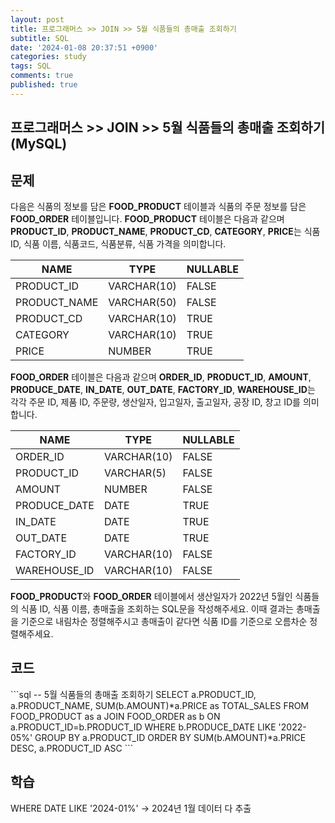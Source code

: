 ```yaml
---
layout: post
title: 프로그래머스 >> JOIN >> 5월 식품들의 총매출 조회하기
subtitle: SQL
date: '2024-01-08 20:37:51 +0900'
categories: study
tags: SQL
comments: true
published: true
---
```

## 프로그래머스 >> JOIN >> 5월 식품들의 총매출 조회하기(MySQL)

<h2>문제</h2>
다음은 식품의 정보를 담은 <b>FOOD_PRODUCT</b> 테이블과 식품의 주문 정보를 담은 <b>FOOD_ORDER</b> 테이블입니다. <b>FOOD_PRODUCT</b> 테이블은 다음과 같으며 <b>PRODUCT_ID</b>, <b>PRODUCT_NAME</b>, <b>PRODUCT_CD</b>, <b>CATEGORY</b>, <b>PRICE</b>는 식품 ID, 식품 이름, 식품코드, 식품분류, 식품 가격을 의미합니다.<br>
<table>
    <thead>
        <th>NAME</th>
        <th>TYPE</th>
        <th>NULLABLE</th>
    </thead>
    <tbody>
        <tr>
            <td>PRODUCT_ID</td>
            <td>VARCHAR(10)</td>
            <td>FALSE</td>
        </tr>
        <tr>
            <td>PRODUCT_NAME</td>
            <td>VARCHAR(50)</td>
            <td>FALSE</td>
        </tr>
        <tr>
            <td>PRODUCT_CD</td>
            <td>VARCHAR(10)</td>
            <td>TRUE</td>
        </tr>
        <tr>
            <td>CATEGORY</td>
            <td>VARCHAR(10)</td>
            <td>TRUE</td>
        </tr>
        <tr>
            <td>PRICE</td>
            <td>NUMBER</td>
            <td>TRUE</td>
        </tr>
    </tbody>
</table>
<b>FOOD_ORDER</b> 테이블은 다음과 같으며 <b>ORDER_ID</b>, <b>PRODUCT_ID</b>, <b>AMOUNT</b>, <b>PRODUCE_DATE</b>, <b>IN_DATE</b>, <b>OUT_DATE</b>, <b>FACTORY_ID</b>, <b>WAREHOUSE_ID</b>는 각각 주문 ID, 제품 ID, 주문량, 생산일자, 입고일자, 출고일자, 공장 ID, 창고 ID를 의미합니다.<br>
<table>
    <thead>
        <th>NAME</th>
        <th>TYPE</th>
        <th>NULLABLE</th>
    </thead>
    <tbody>
        <tr>
            <td>ORDER_ID</td>
            <td>VARCHAR(10)</td>
            <td>FALSE</td>
        </tr>
        <tr>
            <td>PRODUCT_ID</td>
            <td>VARCHAR(5)</td>
            <td>FALSE</td>
        </tr>
        <tr>
            <td>AMOUNT</td>
            <td>NUMBER</td>
            <td>FALSE</td>
        </tr>
        <tr>
            <td>PRODUCE_DATE</td>
            <td>DATE</td>
            <td>TRUE</td>
        </tr>
        <tr>
            <td>IN_DATE</td>
            <td>DATE</td>
            <td>TRUE</td>
        </tr>
        <tr>
            <td>OUT_DATE</td>
            <td>DATE</td>
            <td>TRUE</td>
        </tr>
        <tr>
            <td>FACTORY_ID</td>
            <td>VARCHAR(10)</td>
            <td>FALSE</td>
        </tr>
        <tr>
            <td>WAREHOUSE_ID</td>
            <td>VARCHAR(10)</td>
            <td>FALSE</td>
        </tr>
    </tbody>
</table>
<b>FOOD_PRODUCT</b>와 <b>FOOD_ORDER</b> 테이블에서 생산일자가 2022년 5월인 식품들의 식품 ID, 식품 이름, 총매출을 조회하는 SQL문을 작성해주세요. 이때 결과는 총매출을 기준으로 내림차순 정렬해주시고 총매출이 같다면 식품 ID를 기준으로 오름차순 정렬해주세요.<br>
<h2>코드</h2>
```sql
-- 5월 식품들의 총매출 조회하기
SELECT a.PRODUCT_ID, a.PRODUCT_NAME, SUM(b.AMOUNT)*a.PRICE as TOTAL_SALES
FROM FOOD_PRODUCT as a JOIN FOOD_ORDER as b
ON a.PRODUCT_ID=b.PRODUCT_ID
WHERE b.PRODUCE_DATE LIKE '2022-05%'
GROUP BY a.PRODUCT_ID
ORDER BY SUM(b.AMOUNT)*a.PRICE DESC, a.PRODUCT_ID ASC
```
<h2>학습</h2>
WHERE DATE LIKE '2024-01%' -> 2024년 1월 데이터 다 추출





